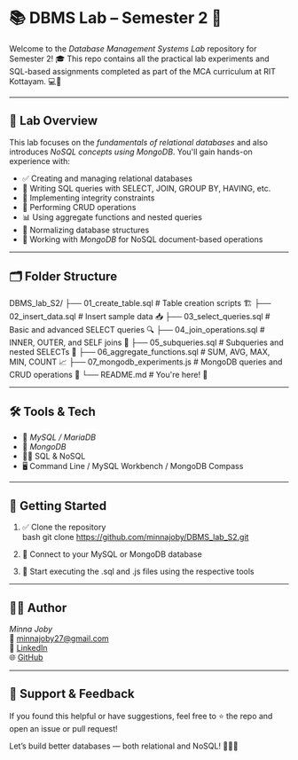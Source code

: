 # 📚 DBMS Lab – Semester 2 🚀

Welcome to the *Database Management Systems Lab* repository for Semester 2! 🎓 This repo contains all the practical lab experiments and SQL-based assignments completed as part of the MCA curriculum at RIT Kottayam. 💻📖

---

## 🧪 Lab Overview

This lab focuses on the *fundamentals of relational databases* and also introduces *NoSQL concepts using MongoDB*. You'll gain hands-on experience with:

- ✅ Creating and managing relational databases  
- 📌 Writing SQL queries with SELECT, JOIN, GROUP BY, HAVING, etc.  
- 🔐 Implementing integrity constraints  
- 💾 Performing CRUD operations  
- 📊 Using aggregate functions and nested queries  
- 🔄 Normalizing database structures  
- 🍃 Working with *MongoDB* for NoSQL document-based operations  

---

## 🗂️ Folder Structure


DBMS_lab_S2/
├── 01_create_table.sql          # Table creation scripts 🏗️
├── 02_insert_data.sql           # Insert sample data 📥
├── 03_select_queries.sql        # Basic and advanced SELECT queries 🔍
├── 04_join_operations.sql       # INNER, OUTER, and SELF joins 🤝
├── 05_subqueries.sql            # Subqueries and nested SELECTs 🧩
├── 06_aggregate_functions.sql   # SUM, AVG, MAX, MIN, COUNT 📈
├── 07_mongodb_experiments.js    # MongoDB queries and CRUD operations 🍃
└── README.md                    # You're here! 🧾


---

## 🛠️ Tools & Tech

- 💽 *MySQL / MariaDB*
- 🍃 *MongoDB*
- 🧑‍💻 SQL & NoSQL
- 🖥️ Command Line / MySQL Workbench / MongoDB Compass

---

## 🌱 Getting Started

1. ✅ Clone the repository  
   bash
   git clone https://github.com/minnajoby/DBMS_lab_S2.git
   

2. 🔌 Connect to your MySQL or MongoDB database

3. 🏁 Start executing the .sql and .js files using the respective tools

---

## 👩‍💻 Author

*Minna Joby*  
📧 [minnajoby27@gmail.com](mailto:minnajoby27@gmail.com)  
🔗 [LinkedIn](https://www.linkedin.com/in/minna-joby-0a8b8a275)  
🌐 [GitHub](https://github.com/minnajoby)

---

## 🌟 Support & Feedback

If you found this helpful or have suggestions, feel free to ⭐ the repo and open an issue or pull request!  

Let’s build better databases — both relational and NoSQL! 🧠💾🍃
